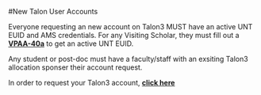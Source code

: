 #New Talon User Accounts

Everyone requesting an new account on Talon3 MUST have an active UNT EUID and AMS credentials.
For any Visiting Scholar, they must fill out a **[VPAA-40a](https://vpaa.unt.edu/sites/default/files/legacy/provost/VPAA-40a%20fillable%20-%20rev.%2011.17.16.pdf)** to get an active UNT EUID.

Any student or post-doc must have a faculty/staff with an exsiting Talon3 allocation sponser their account request.

In order to request your Talon3 account, **[click here](https://hpc.unt.edu/account-request)**
